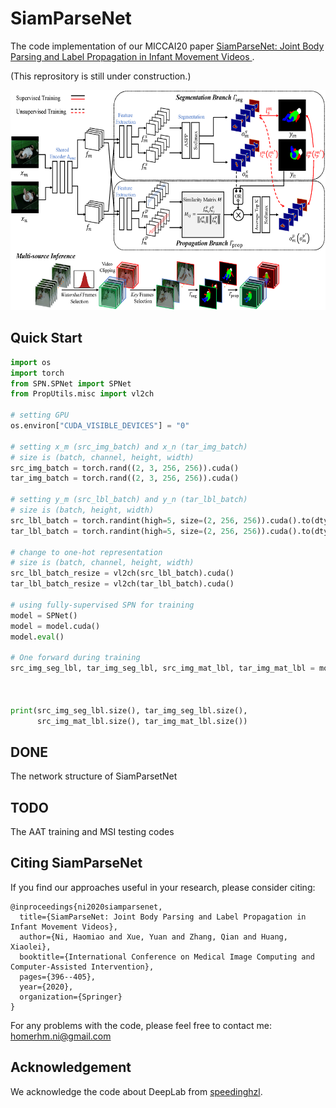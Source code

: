 SiamParseNet
====

The code implementation of our MICCAI20 paper [SiamParseNet: Joint Body Parsing and Label Propagation in Infant Movement Videos
](https://arxiv.org/abs/2007.08646). 

(This reprository is still under construction.)

<div align=center><img src="SPN.png" width="585px" height="352px"/></div>

Quick Start
----
```python
import os
import torch
from SPN.SPNet import SPNet
from PropUtils.misc import vl2ch

# setting GPU
os.environ["CUDA_VISIBLE_DEVICES"] = "0"

# setting x_m (src_img_batch) and x_n (tar_img_batch)
# size is (batch, channel, height, width)
src_img_batch = torch.rand((2, 3, 256, 256)).cuda()
tar_img_batch = torch.rand((2, 3, 256, 256)).cuda()

# setting y_m (src_lbl_batch) and y_n (tar_lbl_batch)
# size is (batch, height, width)
src_lbl_batch = torch.randint(high=5, size=(2, 256, 256)).cuda().to(dtype=torch.float32)
tar_lbl_batch = torch.randint(high=5, size=(2, 256, 256)).cuda().to(dtype=torch.float32)

# change to one-hot representation
# size is (batch, channel, height, width)
src_lbl_batch_resize = vl2ch(src_lbl_batch).cuda()
tar_lbl_batch_resize = vl2ch(tar_lbl_batch).cuda()

# using fully-supervised SPN for training
model = SPNet()
model = model.cuda()
model.eval()

# One forward during training
src_img_seg_lbl, tar_img_seg_lbl, src_img_mat_lbl, tar_img_mat_lbl = model(src_img_batch,
                                                                           tar_img_batch,
                                                                           src_lbl_batch_resize,
                                                                           tar_lbl_batch_resize)
print(src_img_seg_lbl.size(), tar_img_seg_lbl.size(),
      src_img_mat_lbl.size(), tar_img_mat_lbl.size())

```

DONE
----
The network structure of SiamParsetNet

TODO
----
The AAT training and MSI testing codes

Citing SiamParseNet
----
If you find our approaches useful in your research, please consider citing:
```
@inproceedings{ni2020siamparsenet,
  title={SiamParseNet: Joint Body Parsing and Label Propagation in Infant Movement Videos},
  author={Ni, Haomiao and Xue, Yuan and Zhang, Qian and Huang, Xiaolei},
  booktitle={International Conference on Medical Image Computing and Computer-Assisted Intervention},
  pages={396--405},
  year={2020},
  organization={Springer}
}
```
For any problems with the code, please feel free to contact me: homerhm.ni@gmail.com

Acknowledgement
----
We acknowledge the code about DeepLab from [speedinghzl](https://github.com/speedinghzl/Pytorch-Deeplab).

